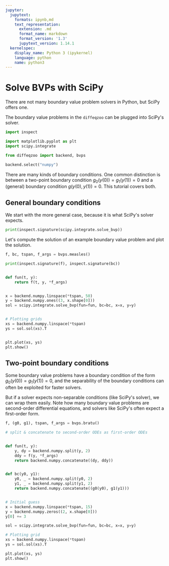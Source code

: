 ```yaml
---
jupyter:
  jupytext:
    formats: ipynb,md
    text_representation:
      extension: .md
      format_name: markdown
      format_version: '1.3'
      jupytext_version: 1.14.1
  kernelspec:
    display_name: Python 3 (ipykernel)
    language: python
    name: python3
---
```


# Solve BVPs with SciPy

There are not many boundary value problem solvers in Python, but SciPy offers one.

The boundary value problems in the `diffeqzoo` can be plugged into SciPy's solver.

```python
import inspect

import matplotlib.pyplot as plt
import scipy.integrate

from diffeqzoo import backend, bvps

backend.select("numpy")
```

<!-- #region -->
There are many kinds of boundary conditions.
One common distinction is between a two-point boundary condition $g_0(y(0)) = g_1(y(1)) = 0$ and a (general) boundary condition $g(y(0), y(1)) = 0$.
This tutorial covers both.


## General boundary conditions

We start with the more general case, because it is what SciPy's solver expects.
<!-- #endregion -->

```python
print(inspect.signature(scipy.integrate.solve_bvp))
```

Let's compute the solution of an example boundary value problem and plot the solution.

```python
f, bc, tspan, f_args = bvps.measles()

print(inspect.signature(f), inspect.signature(bc))


def fun(t, y):
    return f(t, y, *f_args)


x = backend.numpy.linspace(*tspan, 50)
y = backend.numpy.ones((3, x.shape[0]))
sol = scipy.integrate.solve_bvp(fun=fun, bc=bc, x=x, y=y)


# Plotting grids
xs = backend.numpy.linspace(*tspan)
ys = sol.sol(xs).T


plt.plot(xs, ys)
plt.show()
```

## Two-point boundary conditions

Some boundary value problems have a boundary condition of the form $g_0(y(0)) = g_1(y(1)) = 0$, and the separability of the boundary conditions can often be exploited for faster solvers.

But if a solver expects non-separable conditions (like SciPy's solver), we can wrap them easily.
Note how many boundary value problems are second-order differential equations, and solvers like SciPy's often expect a first-order form.

```python
f, (g0, g1), tspan, f_args = bvps.bratu()

# split & concatenate to second-order ODEs as first-order ODEs


def fun(t, y):
    y, dy = backend.numpy.split(y, 2)
    ddy = f(y, *f_args)
    return backend.numpy.concatenate((dy, ddy))


def bc(y0, y1):
    y0, _ = backend.numpy.split(y0, 2)
    y1, _ = backend.numpy.split(y1, 2)
    return backend.numpy.concatenate((g0(y0), g1(y1)))


# Initial guess
x = backend.numpy.linspace(*tspan, 15)
y = backend.numpy.zeros((2, x.shape[0]))
y[0] += 3

sol = scipy.integrate.solve_bvp(fun=fun, bc=bc, x=x, y=y)

# Plotting grid
xs = backend.numpy.linspace(*tspan)
ys = sol.sol(xs).T

plt.plot(xs, ys)
plt.show()
```
